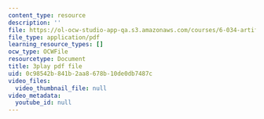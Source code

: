 ```yaml
---
content_type: resource
description: ''
file: https://ol-ocw-studio-app-qa.s3.amazonaws.com/courses/6-034-artificial-intelligence-fall-2010/0c98542b841b2aa8678b10de0db7487c_bQI0OmJPby4.pdf
file_type: application/pdf
learning_resource_types: []
ocw_type: OCWFile
resourcetype: Document
title: 3play pdf file
uid: 0c98542b-841b-2aa8-678b-10de0db7487c
video_files:
  video_thumbnail_file: null
video_metadata:
  youtube_id: null
---
```

